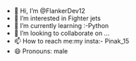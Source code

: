 - 👋 Hi, I’m @FlankerDev12
- 👀 I’m interested in Fighter jets
- 🌱 I’m currently learning :-Python
- 💞️ I’m looking to collaborate on ...
- 📫 How to reach me:my insta:- Pinak_15
- 😄 Pronouns: male


<!---
FlankerDev12/FlankerDev12 is a ✨ special ✨ repository because its `README.md` (this file) appears on your GitHub profile.
You can click the Preview link to take a look at your changes.
--->
